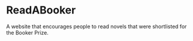 # ReadABooker

A website that encourages people to read novels that were shortlisted
for the Booker Prize.
